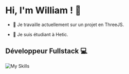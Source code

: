 # Hi, I'm William ! 👋

- 🔭 Je travaille actuellement sur un projet en ThreeJS.

- 🌱 Je suis étudiant à Hetic.

## Développeur Fullstack 💻

![My Skills](https://skillicons.dev/icons?i=js,nodejs,express,python,react,php,symfony,vite,tailwind,css,html,mongodb,mysql,,,,,,git,figma,blender,github,discord,vscode,unity)



